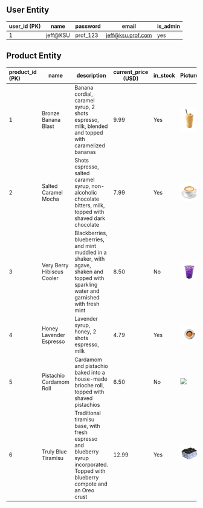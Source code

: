 ## User Entity

| user_id (PK) | name     | password | email             | is_admin |
| ------------ | -------- | -------- | ----------------- | -------- |
| 1            | jeff@KSU | prof_123 | jeff@ksu.prof.com | yes      |

## Product Entity



| product_id (PK) | name                       | description                                                  | current_price (USD) | in_stock | Picture                                                      |
| :-------------- | -------------------------- | ------------------------------------------------------------ | ------------------- | -------- | ------------------------------------------------------------ |
| 1               | Bronze Banana Blast        | Banana cordial, caramel syrup, 2 shots espresso, milk, blended and topped with 						caramelized bananas | 9.99                | Yes      | ![](https://github.com/juulsmustdie/SWE3313_TEAM9/blob/main/Technical-Design/image.png)                      |
| 2               | Salted Caramel Mocha       | Shots espresso, salted caramel syrup, non-alcoholic chocolate bitters, milk, topped with shaved dark chocolate | 7.99                | Yes      | ![](https://github.com/juulsmustdie/SWE3313_TEAM9/blob/main/Technical-Design/freepik__background__21897.png) |
| 3               | Very Berry Hibiscus Cooler | Blackberries, blueberries, and mint muddled in a shaker, with agave, shaken and topped with sparkling water and garnished with fresh mint | 8.50                | No       | ![](https://github.com/juulsmustdie/SWE3313_TEAM9/blob/main/Technical-Design/pngtree-purple-drink-in-a-plastic-cup-with-condensation-droplets-on-it-png-image_12734279.png) |
| 4               | Honey Lavender Espresso    | Lavender syrup, honey, 2 shots espresso, milk                | 4.79                | Yes      | ![](Images/Honey-Lavender-Espresso.png) |
| 5               | Pistachio Cardamom Roll    | Cardamom and pistachio baked into a house-made brioche roll, topped with shaved pistachios | 6.50                | No       | ![](https://github.com/juulsmustdie/SWE3313_TEAM9/blob/main/Technical-Design/png-baked-garlic-bread-isolated-white-background-top-view.jpg) |
| 6               | Truly Blue Tiramisu        | Traditional tiramisu base, with fresh espresso and blueberry syrup incorporated. Topped with blueberry compote and an Oreo crust | 12.99               | Yes      | ![](https://github.com/juulsmustdie/SWE3313_TEAM9/blob/main/Technical-Design/tiramisu.png)            |
